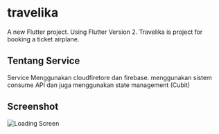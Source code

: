# travelika

A new Flutter project. Using Flutter Version 2.
Travelika is project for booking a ticket airplane.

## Tentang Service

Service Menggunakan cloudfiretore dan firebase.
menggunakan sistem consume API dan juga menggunakan state management (Cubit)

## Screenshot
![Loading Screen](https://user-images.githubusercontent.com/78639353/147044353-4530a39f-3f7d-42a5-a145-2f892eb00f82.jpg)

